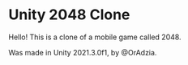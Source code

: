 # Unity 2048 Clone
 
Hello! This is a clone of a mobile game called 2048.

Was made in Unity 2021.3.0f1, by @OrAdzia.